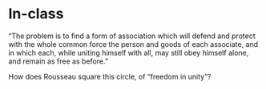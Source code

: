 # In-class

“The problem is to find a form of association which will defend and protect with the whole common force the person and goods of each associate, and in which each, while uniting himself with all, may still obey himself alone, and remain as free as before.”

How does Rousseau square this circle, of “freedom in unity”?